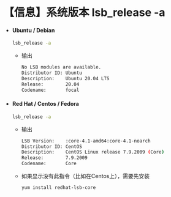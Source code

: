# 【信息】系统版本 lsb_release -a

- #### Ubuntu / Debian
    
    ```bash
    lsb_release -a
    ```
    - 输出
        ```bash
        No LSB modules are available.
        Distributor ID: Ubuntu
        Description:    Ubuntu 20.04 LTS
        Release:        20.04
        Codename:       focal
        ```

- #### Red Hat / Centos / Fedora
    
    ```bash
    lsb_release -a
    ```
        
    - 输出
        ```bash
        LSB Version:    :core-4.1-amd64:core-4.1-noarch
        Distributor ID: CentOS
        Description:    CentOS Linux release 7.9.2009 (Core)
        Release:        7.9.2009
        Codename:       Core
        ```
    - 如果显示没有此指令（比如在Centos上），需要先安装
        ```bash
        yum install redhat-lsb-core
        ```

